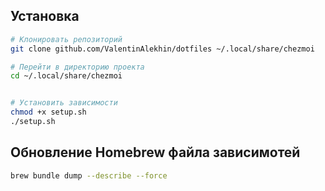 ## Установка
```bash
# Клонировать репозиторий
git clone github.com/ValentinAlekhin/dotfiles ~/.local/share/chezmoi

# Перейти в директорию проекта
cd ~/.local/share/chezmoi


# Установить зависимости
chmod +x setup.sh
./setup.sh
```

## Обновление Homebrew файла зависимотей
```sh
brew bundle dump --describe --force
```
